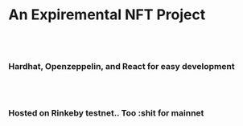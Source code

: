 <h1> An Expiremental NFT Project </h1>
<br><br>
<h3> Hardhat, Openzeppelin, and React for easy development </h3>
<br><br>
<h3> Hosted on Rinkeby testnet.. Too :shit for mainnet </h3>
